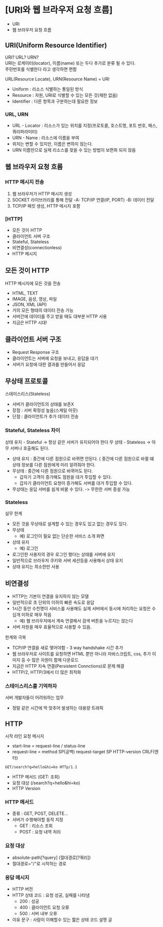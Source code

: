 # [URI와 웹 브라우저 요청 흐름]
* URI
* 웹 브라우저 요청 흐름

## URI(Uniform Resource Identifier)
URI? URL? URN? <br>
URI는 로케이터(locator), 이름(name) 또는 두다 추가로 분류 될 수 있다. <br>
주민번호를 식별한다 라고 생각하면 편함<br>

URL(Resource Locate), URN(Resource Name) = URI

* Uniform : 리소스 식별하는 통일된 방식
* Resource : 자원, URI로 식별할 수 있는 모든 것(제한 없음)
* Identifier : 다른 항목과 구분하는데 필요한 정보

### URL, URN 
* URL - Locator : 리소스가 있는 위치를 지정(프로토콜, 호스트명, 포트 번호, 패스, 쿼리파라미터)
* URN - Name : 리소스에 이름을 부여
* 위치는 변할 수 있지만, 이름은 변하지 않는다.
* URN 이름만으로 실제 리소스를 찾을 수 있는 방법이 보편화 되지 않음

## 웹 브라우저 요청 흐름
### HTTP 메시지 전송
1. 웹 브라우저가 HTTP 메시지 생성
2. SOCKET 라이브러리를 통해 전달
   -A: TCP/IP 연결(IP, PORT)
   -B: 데이터 전달
3. TCP/IP 패킷 생성, HTTP 메시지 포함

### [HTTP]
* 모든 것이 HTTP
* 클라이언트 서버 구조
* Stateful, Stateless
* 비연결성(connectionless)
* HTTP 메시지

## 모든 것이 HTTP
HTTP 메시지에 모든 것을 전송
* HTML, TEXT
* IMAGE, 음성, 영상, 파일
* JSON, XML (API)
* 거의 모든 형태의 데이터 전송 가능
* 서버간에 데이터를 주고 받을 때도 대부분 HTTP 사용
* 지금은 HTTP 시대!

## 클라이언트 서버 구조
* Request Response 구조
* 클라이언트는 서버에 요청을 보내고, 응답을 대기
* 서버가 요청에 대한 결과를 만들어서 응답

## 무상태 프로토콜
스테이스리스(Stateless)
* 서버가 클라이언트의 상태를 보존X
* 장점 : 서버 확정성 높음(스케일 아웃)
* 단점 : 클라이언트가 추가 데이터 전송

### Stateful, Stateless 차이
상태 유지 - Stateful -> 항상 같은 서버가 유지되어야 한다
무 상태 - Stateless -> 아무 서버나 호출해도 된다.

* 상태 유지 : 중간에 다른 점원으로 바뀌면 안된다. ( 중간에 다른 점원으로 바뀔 떄 상태 정보를 다른 점원에게 미리 알려줘야 한다. 
* 무상태 : 중간에 다른 점원으로 바뀌어도 된다.
  * 갑자기 고객이 증가해도 점원을 대거 투입할 수 있다.
  * 갑자기 클라이언트 요청이 증가해도 서버를 대거 투입할 수 있다.
* 무상태는 응답 서버를 쉽게 바꿀 수 있다. -> 무한한 서버 증설 가능

### Stateless
실무 한계
* 모든 것을 무상태로 설계할 수 있는 경우도 있고 없는 경우도 있다.
* 무상태
  * 예) 로그인이 필요 없는 단순한 서비스 소개 화면
* 상태 유지
  * 예) 로그인
* 로그인한 사용자의 경우 로그인 했다는 상태를 서버에 유지
* 일반적으로 브라우저 쿠키와 서버 세션등을 사용해서 상태 유지
* 상태 유지는 최소한만 사용

## 비연결성
* HTTP는 기본이 연결을 유지하지 않는 모델
* 일반적으로 초 단위의 이하의 빠른 속도로 응답
* 1시간 동안 수천명이 서비스를 사용해도 실제 서버에서 동시에 처리하는 요청은 수십개 이하로 매우 작음
  * 예) 웹 브라우저에서 계속 연결해서 검색 버튼을 누르지는 않는다
* 서버 자원을 매우 효율적으로 사용할 수 있음.

한계와 극복
* TCP/IP 연결을 새로 맺어야함 - 3 way handshake 시간 추가
* 웹 브라우저로 사이트를 요청하면 HTML 뿐만 아니라 자바스크립트, css, 추가 이미지 등 수 많은 자원이 함께 다운로드
* 지금은 HTTP 지속 연결(Persistent Connctions)로 문제 해결
* HTTP/2, HTTP/3에서 더 많은 최적화

### 스테이스리스를 기억하자
서버 개발자들이 어려워하는 업무
* 정말 같은 시간에 딱 맞추어 발생하는 대용량 트래픽

## HTTP
시작 라인 요청 메시지
* start-line = request-line / status-line
* request-line = method SP(공백) request-target SP HTTP-version CRLF(엔터)
```
GET/search?q=hello&hi=ko HTTp/1.1
```
* HTTP 메서드 (GET: 조회)
* 요청 대상 (/search?q=hello&hi=ko)
* HTTP Version

### HTTP 메서드
* 종류 : GET, POST, DELETE...
* 서버가 수행해야할 동작 지정
  * GET : 리소스 조회
  * POST : 요청 내역 처리
 
### 요청 대상
* absolute-path[?query] (절대경로[?쿼리])
* 절대경로="/"로 시작하는 경로

### 응답 메시지
* HTTP 버전
* HTTP 상태 코드 : 요청 성공, 실패를 나타냄
  * 200 : 성공
  * 400 : 클라이언트 요청 오류
  * 500 : 서버 내부 오류
* 이유 문구 : 사람이 이해할수 있는 짧은 상태 코드 설명 글

